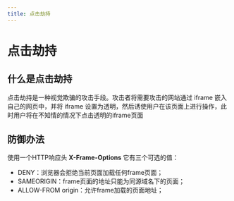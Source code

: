 ```yaml
---
title: 点击劫持
---
```


# 点击劫持

## 什么是点击劫持

点击劫持是一种视觉欺骗的攻击手段。攻击者将需要攻击的网站通过 iframe 嵌入自己的网页中，并将 iframe 设置为透明，然后诱使用户在该页面上进行操作，此时用户将在不知情的情况下点击透明的iframe页面

## 防御办法

使用一个HTTP响应头 **X-Frame-Options** 它有三个可选的值：

- DENY：浏览器会拒绝当前页面加载任何frame页面；
- SAMEORIGIN：frame页面的地址只能为同源域名下的页面；
- ALLOW-FROM origin：允许frame加载的页面地址；
